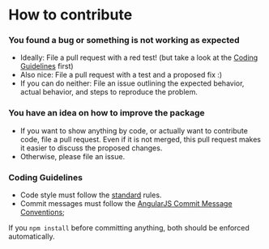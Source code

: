 # How to contribute

### You found a bug or something is not working as expected

- Ideally: File a pull request with a red test! (but take a look at the [Coding Guidelines](#coding-guidelines) first)
- Also nice: File a pull request with a test and a proposed fix :)
- If you can do neither: File an issue outlining the expected behavior, actual behavior, and steps to reproduce the problem.

### You have an idea on how to improve the package

- If you want to show anything by code, or actually want to contribute code, file a pull request. Even if it is not merged,
  this pull request makes it easier to discuss the proposed changes.
- Otherwise, please file an issue.

### Coding Guidelines

- Code style must follow the [standard](https://github.com/feross/standard) rules.
- Commit messages must follow the [AngularJS Commit Message Conventions](https://docs.google.com/document/d/1QrDFcIiPjSLDn3EL15IJygNPiHORgU1_OOAqWjiDU5Y/edit);

If you `npm install` before committing anything, both should be enforced automatically.
